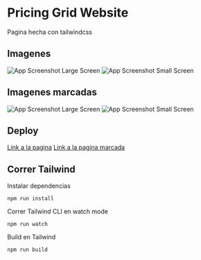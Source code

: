 # Pricing Grid Website

Pagina hecha con tailwindcss

## Imagenes

![App Screenshot Large Screen](https://i.imgur.com/67sd1AS.png)
![App Screenshot Small Screen](https://i.imgur.com/DSNA9sF.png)

## Imagenes marcadas

![App Screenshot Large Screen](https://i.imgur.com/z7DTF2w.png)
![App Screenshot Small Screen](https://i.imgur.com/EgMEFqw.png)

## Deploy

[Link a la pagina]()
[Link a la pagina marcada](https://64ea6d83fb981f770baceaf4--sensational-liger-ef6079.netlify.app/)

## Correr Tailwind

Instalar dependencias

```
npm run install
```

Correr Tailwind CLI en watch mode

```
npm run watch
```

Build en Tailwind

```
npm run build
```
